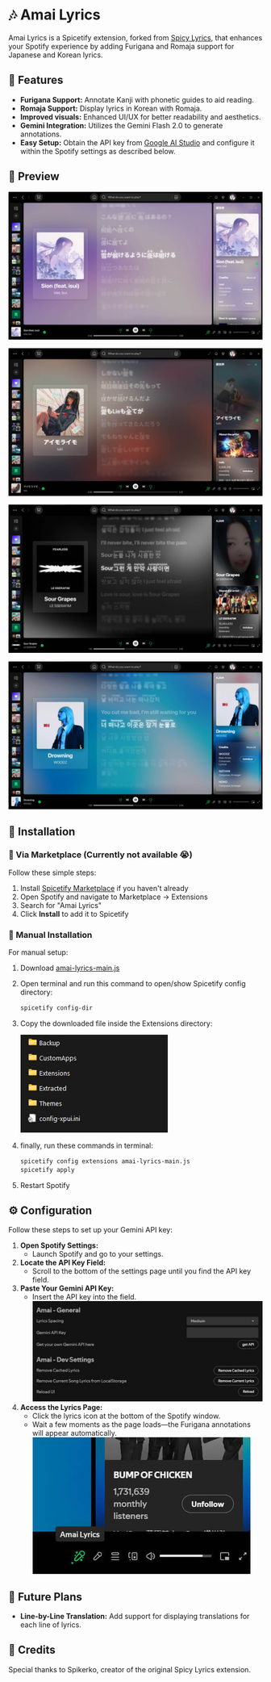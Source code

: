 # 🎶 Amai Lyrics

Amai Lyrics is a Spicetify extension, forked from [Spicy Lyrics](https://spicylyrics.org/), that enhances your Spotify experience by adding Furigana and Romaja support for Japanese and Korean lyrics.

## 🌟 Features

- **Furigana Support:** Annotate Kanji with phonetic guides to aid reading.
- **Romaja Support:** Display lyrics in Korean with Romaja.
- **Improved visuals:** Enhanced UI/UX for better readability and aesthetics.
- **Gemini Integration:** Utilizes the Gemini Flash 2.0 to generate annotations.
- **Easy Setup:** Obtain the API key from [Google AI Studio](https://aistudio.google.com/app/apikey) and configure it within the Spotify settings as described below.

## 👀 Preview

![Extension Preview](./previews/preview-large-jp.jpg)

![Extension Preview](./previews/preview-large-jp2.jpg)

![Extension Preview](./previews/preview-large-kr.jpg)

![Extension Preview](./previews/preview-large-kr2.jpg)

## 🚀 Installation

### 🛒 Via Marketplace (Currently not available 😭)

Follow these simple steps:

1. Install [Spicetify Marketplace](https://github.com/spicetify/spicetify-marketplace) if you haven't already
2. Open Spotify and navigate to Marketplace → Extensions
3. Search for "Amai Lyrics"
4. Click **Install** to add it to Spicetify

### 🔧 Manual Installation

For manual setup:

1. Download [amai-lyrics-main.js](https://github.com/hudzax/amai-lyrics/releases/latest/download/amai-lyrics-main.js)
2. Open terminal and run this command to open/show Spicetify config directory:
   ```bash
   spicetify config-dir
   ```
3. Copy the downloaded file inside the Extensions directory:

   ![Config Screenshot](./previews/config-dir.jpg)

4. finally, run these commands in terminal:
   ```bash
   spicetify config extensions amai-lyrics-main.js
   spicetify apply
   ```
5. Restart Spotify

## ⚙️ Configuration

Follow these steps to set up your Gemini API key:

1. **Open Spotify Settings:**
   - Launch Spotify and go to your settings.
2. **Locate the API Key Field:**
   - Scroll to the bottom of the settings page until you find the API key field.
3. **Paste Your Gemini API Key:**
   - Insert the API key into the field.
     ![Settings Screenshot](./previews/settings.jpg)
4. **Access the Lyrics Page:**
   - Click the lyrics icon at the bottom of the Spotify window.
   - Wait a few moments as the page loads—the Furigana annotations will appear automatically.
     ![Toggle lyrics](./previews/toggle-lyrics-page.jpg)

## 🌟 Future Plans

- **Line-by-Line Translation:** Add support for displaying translations for each line of lyrics.

## 🙏 Credits

Special thanks to Spikerko, creator of the original Spicy Lyrics extension.
